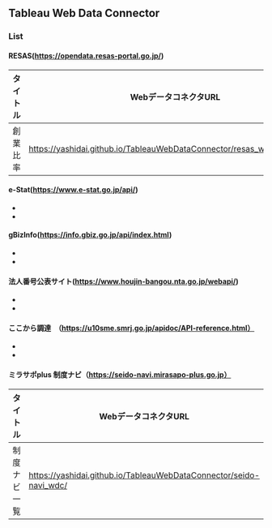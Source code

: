 ## Tableau Web Data Connector

### List

#### RESAS(https://opendata.resas-portal.go.jp/)

| タイトル | WebデータコネクタURL | API仕様 |
| --- | --- | --- |
| 創業比率 | https://yashidai.github.io/TableauWebDataConnector/resas_wdc_foundation/ | [API仕様](https://opendata.resas-portal.go.jp/docs/api/v1/municipality/foundation/perYear.html) |


#### e-Stat(https://www.e-stat.go.jp/api/)
-
-

#### gBizInfo(https://info.gbiz.go.jp/api/index.html)
-
-

#### 法人番号公表サイト(https://www.houjin-bangou.nta.go.jp/webapi/)
-
-

#### ここから調達　（https://u10sme.smrj.go.jp/apidoc/API-reference.html）
-
-

#### ミラサポplus 制度ナビ（https://seido-navi.mirasapo-plus.go.jp）
| タイトル | WebデータコネクタURL | API仕様 |
| --- | --- | --- |
| 制度ナビ一覧 | https://yashidai.github.io/TableauWebDataConnector/seido-navi_wdc/ | [API仕様](https://app.swaggerhub.com/apis/JPSMEA/api-search-case-and-assistance-data/4.0) |
